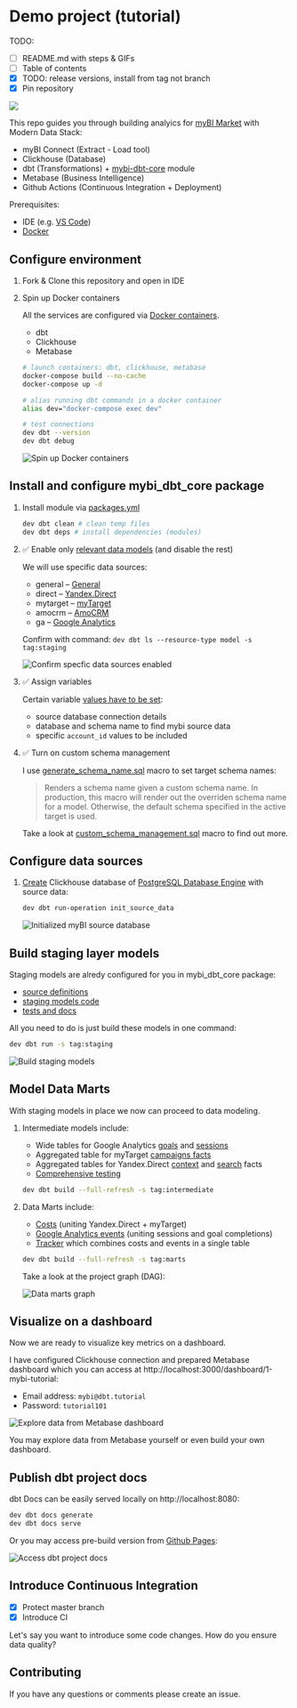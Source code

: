 # Demo project (tutorial)

TODO:
- [ ] README.md with steps & GIFs
- [ ] Table of contents
- [x] TODO: release versions, install from tag not branch
- [x] Pin repository

![](https://habrastorage.org/webt/l-/1r/pq/l-1rpqoplxi-503grfeyyglux8g.jpeg)

This repo guides you through building analyics for [myBI Market](https://market.mybi.ru/) with Modern Data Stack:

- myBI Connect (Extract - Load tool)
- Clickhouse (Database)
- dbt (Transformations) + [mybi-dbt-core](https://github.com/kzzzr/mybi-dbt-core) module
- Metabase (Business Intelligence)
- Github Actions (Continuous Integration + Deployment)

Prerequisites:
- IDE (e.g. [VS Code](https://code.visualstudio.com/docs/setup/setup-overview))
- [Docker](https://docs.docker.com/engine/install/)

## Configure environment

1. Fork & Clone this repository and open in IDE

2. Spin up Docker containers

    All the services are configured via [Docker containers](./docker-compose.yml).

    - dbt
    - Clickhouse
    - Metabase

    ```bash
    # launch containers: dbt, clickhouse, metabase
    docker-compose build --no-cache
    docker-compose up -d

    # alias running dbt commands in a docker container
    alias dev="docker-compose exec dev"

    # test connections
    dev dbt --version
    dev dbt debug
    ```

    ![Spin up Docker containers](./docs/1_docker_containers.gif)

## Install and configure mybi_dbt_core package

1. Install module via [packages.yml](./packages.yml)

    ```bash
    dev dbt clean # clean temp files
    dev dbt deps # install dependencies (modules)
    ```

2. ✅ Enable only [relevant data models](./dbt_project.yml#L9-L20) (and disable the rest)

    We will use specific data sources:

    * general – [General]()
    * direct – [Yandex.Direct](https://docs.mybi.ru/yandeks-direkt-struktura-bazovoy-vygruzki/)
    * mytarget – [myTarget](https://docs.mybi.ru/mytarget-struktura-bazovoy-vygruzki/)
    * amocrm – [AmoCRM](https://docs.mybi.ru/amocrm-struktura-bazovoy-vygruzki/)
    * ga – [Google Analytics](https://docs.mybi.ru/google-analytics-struktura-bazovoy-vygruzki/)

    Confirm with command: `dev dbt ls --resource-type model -s tag:staging`

    ![Confirm specfic data sources enabled](./docs/2_enable_specific_data_sources.gif)

3. ✅ Assign variables

    Certain variable [values have to be set](./dbt_project.yml#L28-46):
    - source database connection details
    - database and schema name to find mybi source data
    - specific `account_id` values to be included

4. ✅ Turn on custom schema management
    
    I use [generate_schema_name.sql](./macros/generate_schema_name.sql) macro to set target schema names:

    > Renders a schema name given a custom schema name. In production, this macro
    > will render out the overriden schema name for a model. Otherwise, the default
    > schema specified in the active target is used.

    Take a look at [custom_schema_management.sql](https://github.com/kzzzr/mybi-dbt-core/blob/main/macros/custom_schema_management.sql) macro to find out more.
    
## Configure data sources

1. [Create](./macros/init_source_data.sql) Clickhouse database of [PostgreSQL Database Engine](https://clickhouse.com/docs/en/engines/database-engines/postgresql/) with source data:
    
    ```bash
    dev dbt run-operation init_source_data
    ```

    ![Initialized myBI source database](./docs/3_init_source_data.gif)

## Build staging layer models

Staging models are alredy configured for you in mybi_dbt_core package:
- [source definitions](https://github.com/kzzzr/mybi-dbt-core/blob/main/models/sources/sources.yml)
- [staging models code](https://github.com/kzzzr/mybi-dbt-core/tree/main/models/staging)
- [tests and docs](https://github.com/kzzzr/mybi-dbt-core/blob/main/models/staging/general/general.yml)

All you need to do is just build these models in one command:

```bash
dev dbt run -s tag:staging
```

![Build staging models](./docs/4_build_staging_models.gif)

## Model Data Marts

With staging models in place we now can proceed to data modeling.

1. Intermediate models include:

    - Wide tables for Google Analytics [goals](./models/intermediate/ga/int_ga_goals_facts.sql) and [sessions](./models/intermediate/ga/int_ga_sessions_facts.sql)
    - Aggregated table for myTarget [campaigns facts](./models/intermediate/mytarget/int_mytarget_campaigns_facts.sql)
    - Aggregated tables for Yandex.Direct [context](./models/intermediate/yd/int_yd_campaigns_facts_context.sql) and [search](./models/intermediate/yd/int_yd_campaigns_facts_search.sql) facts
    - [Comprehensive testing](./models/intermediate/intermediate.yml)

    ```bash
    dev dbt build --full-refresh -s tag:intermediate
    ```

2. Data Marts include:

    - [Costs](./models/marts/f_costs.sql) (uniting Yandex.Direct + myTarget)
    - [Google Analytics events](./models/marts/f_ga_events.sql) (uniting sessions and goal completions)
    - [Tracker](./models/marts/f_tracker.sql) which combines costs and events in a single table

    ```bash
    dev dbt build --full-refresh -s tag:marts
    ```

    Take a look at the project graph (DAG):

    ![Data marts graph](./docs/5_marts_graph.png)

## Visualize on a dashboard

Now we are ready to visualize key metrics on a dashboard.

I have configured Clickhouse connection and prepared Metabase dashboard which you can access at http://localhost:3000/dashboard/1-mybi-tutorial:
- Email address: `mybi@dbt.tutorial`
- Password: `tutorial101`

![Explore data from Metabase dashboard](./docs/6_metabase_dashboard.gif)

You may explore data from Metabase yourself or even build your own dashboard.


## Publish dbt project docs

dbt Docs can be easily served locally on http://localhost:8080:

```bash
dev dbt docs generate
dev dbt docs serve
```

Or you may access pre-build version from [Github Pages](https://kzzzr.github.io/mybi-dbt-showcase/#!/overview):

![Access dbt project docs](./docs/7_dbt_docs.gif)

## Introduce Continuous Integration

- [x] Protect master branch
- [x] Introduce CI

Let's say you want to introduce some code changes.
How do you ensure data quality?

## Contributing

If you have any questions or comments please create an issue.